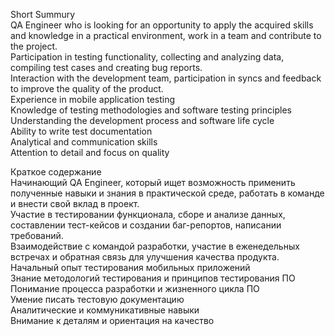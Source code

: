 Short Summury  
QA Engineer who is looking for an opportunity to apply the acquired skills and knowledge in a practical environment, work in a team and contribute to the project.  
Participation in testing functionality, collecting and analyzing data, compiling test cases and creating bug reports.  
Interaction with the development team, participation in syncs and feedback to improve the quality of the product.  
Experience in mobile application testing  
Knowledge of testing methodologies and software testing principles  
Understanding the development process and software life cycle  
Ability to write test documentation  
Analytical and communication skills  
Attention to detail and focus on quality  

Краткое содержание  
Начинающий QA Engineer, который ищет возможность применить полученные навыки и знания в практической среде, работать в команде и внести свой вклад в проект.  
Участие в тестировании функционала, сборе и анализе данных, составлении тест-кейсов и создании баг-репортов, написании требований.  
Взаимодействие с командой разработки, участие в еженедельных встречах и обратная связь для улучшения качества продукта.  
Начальный опыт тестирования мобильных приложений  
Знание методологий тестирования и принципов тестирования ПО  
Понимание процесса разработки и жизненного цикла ПО  
Умение писать тестовую документацию  
Аналитические и коммуникативные навыки  
Внимание к деталям и ориентация на качество  
